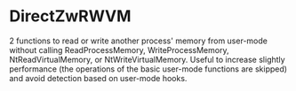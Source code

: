 # DirectZwRWVM

2 functions to read or write another process' memory from user-mode without calling ReadProcessMemory, WriteProcessMemory, NtReadVirtualMemory, or NtWriteVirtualMemory.
Useful to increase slightly performance (the operations of the basic user-mode functions are skipped) and avoid detection based on user-mode hooks.
